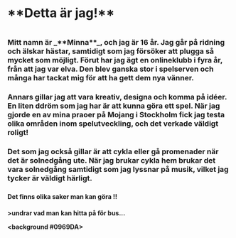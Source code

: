 <!DOCTYPE html>
<htlm>
<h1> **Detta är jag!** <h1>
<h3> Mitt namn är _**Minna**_, och jag är 16 år. Jag går på ridning och älskar hästar, samtidigt som jag försöker att plugga så mycket som möjligt. Förut har jag ägt en onlineklubb i fyra år, från att jag var elva. Den blev ganska stor i spelserven och många har tackat mig för att ha gett dem nya vänner. <h3>

<h3> Annars gillar jag att vara kreativ, designa och komma på idéer. En liten ddröm som jag har är att kunna göra ett spel. När jag gjorde en av mina praoer på Mojang i Stockholm fick jag testa olika områden inom spelutveckling, och det verkade väldigt roligt! <h3>
<h3> Det som jag också gillar är att cykla eller gå promenader när det är solnedgång ute. När jag brukar cykla hem brukar det vara solnedgång samtidigt som jag lyssnar på musik, vilket jag tycker är väldigt härligt.<h3>
<h4>Det finns olika saker man kan <sub></sub>göra</sub> !!<h4>
>undrar vad man kan hitta på för bus...

<background #0969DA>

